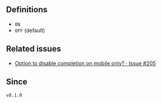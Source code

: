 ## Definitions

- `ON`
- `OFF` (default)

## Related issues

- [Option to disable completion on mobile only? · Issue \#205](https://github.com/tadashi-aikawa/obsidian-various-complements-plugin/issues/205)

## Since

`v8.1.0`
